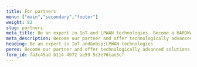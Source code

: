 ```yaml
---
title: For partners
menu: ["main","secondary","footer"]
weight: 82
slug: partneri
meta_title: Be an expert in IoT and LPWAN technologies. Become a HARDWARIO partner
meta_description: Become our partner and offer technologically advanced solutions under your own brand.
heading: Be an expert in IoT and&nbsp;LPWAN technologies
perex: Become our partner and offer technologically advanced solutions under your own brand.
form_id: fa3c45ad-b114-4972-ae59-5c3e76cae3cf
---
```

